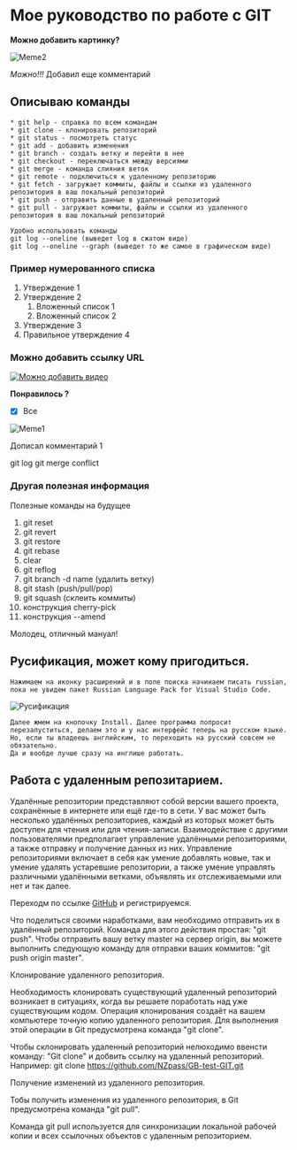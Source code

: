 # Мое руководство по работе с GIT #

**Можно добавить картинку?**

![Meme2](mem2.jpg "")

*Можно!!!* Добавил еще комментарий

## Описываю команды ##

```
* git help - справка по всем командам
* git clone - клонировать репозиторий
* git status - посмотреть статус
* git add - добавить изменения
* git branch - создать ветку и перейти в нее 
* git checkout - переключаться между версиями
* git merge - команда слияния веток
* git remote - подключиться к удаленному репозиторию
* git fetch - загружает коммиты, файлы и ссылки из удаленного репозитория в ваш локальный репозиторий
* git push - отправить данные в удаленный репозиторий
* git pull - загружает коммиты, файлы и ссылки из удаленного репозитория в ваш локальный репозиторий
```

```
Удобно использовать команды
git log --oneline (выведет log в сжатом виде)
git log --oneline --graph (выведет то же самое в графическом виде)
```



### Пример нумерованного списка ###

1. Утверждение 1
2. Утверждение 2
    1. Вложенный список 1
    2. Вложенный список 2
3. Утверждение 3
4. Правильное утверждение 4

### Можно добавить ссылку URL ###

[![Можно добавить видео](https://img.youtube.com/vi/YOUTUBE_VIDEO_ID_HERE/0.jpg)](https://www.youtube.com/watch?v=T_tj8Shjp9o)

__Понравилось ?__

- [x] Все

![Meme1](mem1.jpg "")

Дописал комментарий 1

git log
git merge conflict

### Другая полезная информация ###

Полезные команды на будущее

1. git reset
2. git revert
3. git restore
4. git rebase
5. clear
6. git reflog
7. git branch -d name (удалить ветку)
8. git stash (push/pull/pop)
9. git squash (склеить коммиты)
10. конструкция cherry-pick
11. конструкция --amend

Молодец, отличный мануал!

## Русификация, может кому пригодиться.
    Нажимаем на иконку расширений и в поле поиска начинаем писать russian, пока не увидем пакет Russian Language Pack for Visual Studio Code.

![Русификация](Rus.png)

    Далее жмем на кнопочку Install. Далее программа попросит перезапуститься, делаем это и у нас интерфейс теперь на русском языке.
    Но, если ты владеешь английским, то переходить на русский совсем не обязательно.
    Да и вообде лучше сразу на инглише работать.

 ## Работа с удаленным репозитарием.

Удалённые репозитории представляют собой версии вашего проекта, сохранённые в интернете или ещё где-то в сети. У вас может быть несколько удалённых репозиториев, каждый из которых может быть доступен для чтения или для чтения-записи. Взаимодействие с другими пользователями предполагает управление удалёнными репозиториями, а также отправку и получение данных из них. Управление репозиториями включает в себя как умение добавлять новые, так и умение удалять устаревшие репозитории, а также умение управлять различными удалёнными ветками, объявлять их отслеживаемыми или нет и так далее.

Переходм по ссылке [GitHub](https://github.com/) и регистрируемся.

Что поделиться своими наработками, вам необходимо отправить их в удалённый репозиторий. Команда для этого действия простая: "git push". Чтобы отправить вашу ветку master на сервер origin, вы можете выполнить следующую команду для отправки ваших коммитов: "git push origin master".

Клонирование удаленного репозитория.

Необходимость клонировать существующий удаленный репозиторий возникает в ситуациях, когда вы решаете поработать над уже существующим кодом.
Операция клонирования создаёт на вашем компьютере точную копию удаленного репозитория.
Для выполнения этой операции в Git предусмотрена команда "git clone".

Чтобы склонировать удаленный репозиторий нелюходимо ввенсти команду: "Git clone" и добвить ссылку на удаленный репозиторий.
Например: git clone https://github.com/NZpass/GB-test-GIT.git

Получение изменений из удаленного репозитория.

Тобы получить изменения из удаленного репозитория, в Git предусмотрена команда "git pull".

Команда git pull используется для синхронизации локальной рабочей копии и всех ссылочных объектов с удаленным репозиторием.
    